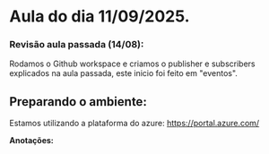 # Aula do dia 11/09/2025.

### **Revisão aula passada (14/08):**

Rodamos o Github workspace e criamos o publisher e subscribers explicados na aula passada, este inicio foi feito em "eventos".

## **Preparando o ambiente:** 

Estamos utilizando a plataforma do azure: https://portal.azure.com/

**Anotações:**